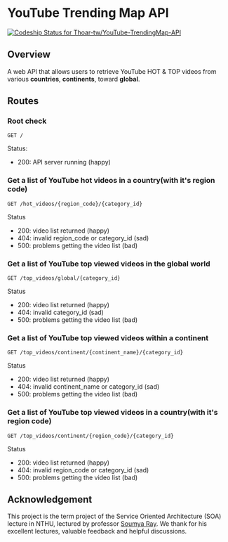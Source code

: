 # YouTube Trending Map API

[ ![Codeship Status for Thoar-tw/YouTube-TrendingMap-API](https://app.codeship.com/projects/42410180-eb20-0136-4343-567225019dfc/status?branch=master)](https://app.codeship.com/projects/319812)

## Overview
A web API that allows users to retrieve YouTube HOT & TOP videos from various **countries**, **continents**, toward **global**.

## Routes

### Root check

`GET /`

Status:

- 200: API server running (happy)

### Get a list of YouTube hot videos in a country(with it's region code)

`GET /hot_videos/{region_code}/{category_id}`

Status

- 200: video list returned (happy)
- 404: invalid region_code or category_id (sad)
- 500: problems getting the video list (bad)

### Get a list of YouTube top viewed videos in the global world

`GET /top_videos/global/{category_id}`

Status

- 200: video list returned (happy)
- 404: invalid category_id (sad)
- 500: problems getting the video list (bad)

### Get a list of YouTube top viewed videos within a continent

`GET /top_videos/continent/{continent_name}/{category_id}`

Status

- 200: video list returned (happy)
- 404: invalid continent_name or category_id (sad)
- 500: problems getting the video list (bad)

### Get a list of YouTube top viewed videos in a country(with it's region code)

`GET /top_videos/continent/{region_code}/{category_id}`

Status

- 200: video list returned (happy)
- 404: invalid region_code or category_id (sad)
- 500: problems getting the video list (bad)

## Acknowledgement
This project is the term project of the Service Oriented Architecture (SOA) lecture in NTHU, lectured by professor [Soumya Ray](https://soumyaray.com/).
We thank for his excellent lectures, valuable feedback and helpful discussions.
